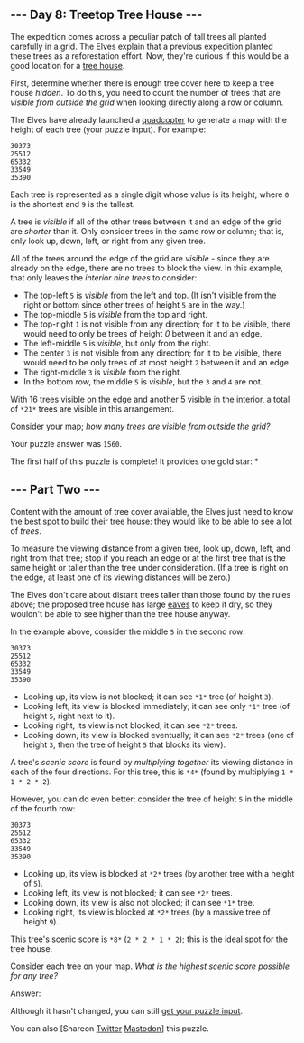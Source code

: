 \--- Day 8: Treetop Tree House ---
----------

The expedition comes across a peculiar patch of tall trees all planted carefully in a grid. The Elves explain that a previous expedition planted these trees as a reforestation effort. Now, they're curious if this would be a good location for a [tree house](https://en.wikipedia.org/wiki/Tree_house).

First, determine whether there is enough tree cover here to keep a tree house *hidden*. To do this, you need to count the number of trees that are *visible from outside the grid* when looking directly along a row or column.

The Elves have already launched a [quadcopter](https://en.wikipedia.org/wiki/Quadcopter) to generate a map with the height of each tree (your puzzle input). For example:

```
30373
25512
65332
33549
35390

```

Each tree is represented as a single digit whose value is its height, where `0` is the shortest and `9` is the tallest.

A tree is *visible* if all of the other trees between it and an edge of the grid are *shorter* than it. Only consider trees in the same row or column; that is, only look up, down, left, or right from any given tree.

All of the trees around the edge of the grid are *visible* - since they are already on the edge, there are no trees to block the view. In this example, that only leaves the *interior nine trees* to consider:

* The top-left `5` is *visible* from the left and top. (It isn't visible from the right or bottom since other trees of height `5` are in the way.)
* The top-middle `5` is *visible* from the top and right.
* The top-right `1` is not visible from any direction; for it to be visible, there would need to only be trees of height *0* between it and an edge.
* The left-middle `5` is *visible*, but only from the right.
* The center `3` is not visible from any direction; for it to be visible, there would need to be only trees of at most height `2` between it and an edge.
* The right-middle `3` is *visible* from the right.
* In the bottom row, the middle `5` is *visible*, but the `3` and `4` are not.

With 16 trees visible on the edge and another 5 visible in the interior, a total of `*21*` trees are visible in this arrangement.

Consider your map; *how many trees are visible from outside the grid?*

Your puzzle answer was `1560`.

The first half of this puzzle is complete! It provides one gold star: \*

\--- Part Two ---
----------

Content with the amount of tree cover available, the Elves just need to know the best spot to build their tree house: they would like to be able to see a lot of *trees*.

To measure the viewing distance from a given tree, look up, down, left, and right from that tree; stop if you reach an edge or at the first tree that is the same height or taller than the tree under consideration. (If a tree is right on the edge, at least one of its viewing distances will be zero.)

The Elves don't care about distant trees taller than those found by the rules above; the proposed tree house has large [eaves](https://en.wikipedia.org/wiki/Eaves) to keep it dry, so they wouldn't be able to see higher than the tree house anyway.

In the example above, consider the middle `5` in the second row:

```
30373
25512
65332
33549
35390

```

* Looking up, its view is not blocked; it can see `*1*` tree (of height `3`).
* Looking left, its view is blocked immediately; it can see only `*1*` tree (of height `5`, right next to it).
* Looking right, its view is not blocked; it can see `*2*` trees.
* Looking down, its view is blocked eventually; it can see `*2*` trees (one of height `3`, then the tree of height `5` that blocks its view).

A tree's *scenic score* is found by *multiplying together* its viewing distance in each of the four directions. For this tree, this is `*4*` (found by multiplying `1 * 1 * 2 * 2`).

However, you can do even better: consider the tree of height `5` in the middle of the fourth row:

```
30373
25512
65332
33549
35390

```

* Looking up, its view is blocked at `*2*` trees (by another tree with a height of `5`).
* Looking left, its view is not blocked; it can see `*2*` trees.
* Looking down, its view is also not blocked; it can see `*1*` tree.
* Looking right, its view is blocked at `*2*` trees (by a massive tree of height `9`).

This tree's scenic score is `*8*` (`2 * 2 * 1 * 2`); this is the ideal spot for the tree house.

Consider each tree on your map. *What is the highest scenic score possible for any tree?*

Answer:

Although it hasn't changed, you can still [get your puzzle input](8/input).

You can also [Shareon [Twitter](https://twitter.com/intent/tweet?text=I%27ve+completed+Part+One+of+%22Treetop+Tree+House%22+%2D+Day+8+%2D+Advent+of+Code+2022&url=https%3A%2F%2Fadventofcode%2Ecom%2F2022%2Fday%2F8&related=ericwastl&hashtags=AdventOfCode) [Mastodon](javascript:void(0);)] this puzzle.